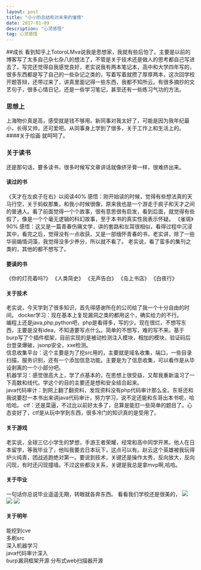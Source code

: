 ```yaml
---
layout: post
title: "小小的总结和对未来的憧憬"
date: 2017-01-09
description: "心灵感悟"
tag: 心灵感悟
---
```


##成长
看到知乎上TotoroLMva说我是思想家，我就有些后怕了。主要是以前的博客写了太多自己杂七杂八的想法了，不管是关于技术还是做人的思考都自己写进去了。写完还觉得自我感觉良好，老实说我有两本笔记本，高中和大学四年写的，很多东西都是写了自己的一些杂记之类的，写着写着就攒了厚厚两本，这次回学校开题答辩，还带过来了，讲真里面记得一些东西，我都不知所云。有很多摘抄的文艺句子，很多心情日记，还是一些学习笔记，甚至还有一些练习气功的方法。
### 思想上
上海物价真是高，感受就是钱不够用。新同事对我太好了，可能是因为我年纪最小，长得又帅，还可爱吧。从同事身上学到了很多，关于工作上和生活上的。
####关于绘画
就呵呵了。

### 关于读书
还是那句话，要多读书，很多时候写文章讲话就像挤牙膏一样，很难挤出来。
#### 读过的书

 《天才在左疯子在右》以阅读40%
 感悟：刚开始读的时候，觉得有些想法真的天马行空，关于蚂蚁那集，和我小时候很像，原来我也是一个游走于疯子和天才之间的普通人。看了前面觉得一个个故事，很有意思很有启发，看到后面，就觉得有些假了，像是一个个毫无逻辑的科幻故事，至于本书的真实性我表示怀疑。
 《雀斑》90% 感悟：这又是一篇青春伤痛文学，讲的套路和左耳很相似，看得过程中沉浸其中，看完之后，觉得没有一点收获。又是一部缅怀青春的书，老实讲，除了一些华丽煽情词藻，我觉得没多少养分，所以就不看了。
老实说，看了蛮多的集刊之类的，其他的都不想写了。
#### 要读的书
 《你的灯亮着吗?》
 《人类简史》
 《无声告白》
 《岛上书店》
 《白夜行》

#### 关于技术
老实说，今天学到了很多知识，首先得感谢所在的公司给了我一个十分自由的时间。
docker学习：现在基本上复现漏洞之类的都用这个，确实给力的不行。  
编程上还是java,php,python吧，php是看得多，写的少。现在很烂，不想写东西，主要是没有idea，不知道要写点什么。简单的不想写，难的写不来。基于burp写了个插件框架，目前实现的是被动检测注入模块，相加的模块，验证码后台登录爆破，jsonp安全，xxe检测。  
信息收集平台：这个主要是为了挖src用的，主要就是域名收集，端口，一些目录扫描，服务识别，还有一个添加信息功能。主要是为了信息收集，可以看作是从毕设剥离的一个小部分吧。  
机器学习：感觉很高大上，学了点基本的，在思想上很受益，又帮我重新温习了一下高数和线代。学这个的目的主要还是想和安全结合起来。  
java代码审计：到网上翻了翻资料，发现资料没有php代码审计那么全。东哥还和我说要怼一本书出来讲java代码审计，努力学习，说不定还能和东哥出本书呢，哈哈哈。
ctf：还是菜逼，不过比以前好太多了，总算是能怼一些简单的题目了。心态变好了，ctf是从玩中学到东西，很多冷门的知识真的是受用了。
#### 关于游戏
老实说，全球三亿小学生的梦想，手游王者荣耀，经常和高中同学开黑。他人在日本留学，等我毕业了，他叫我要去日本玩下，这点可以有。赵云这个英雄被我玩得炉火纯青，团战逃跑绝对第一。要说到技术，关键还是操作太秀，反向放大，反向闪现，有时还闪现撞墙。不过这些都没关系，关键是我总是拿mvp啊,哈哈。
#### 关于毕业
一句话你总说毕业遥遥无期，转眼就各奔东西。
看看我们学校还是很美的，
![](http://ohsqlm7gj.bkt.clouddn.com/17-1-9/52991219-file_1483943025829_71f8.jpg)
![](http://ohsqlm7gj.bkt.clouddn.com/17-1-9/739184-file_1483943128780_6bd1.jpg)
![](http://ohsqlm7gj.bkt.clouddn.com/17-1-9/40072856-file_1483943209603_5f4e.jpg)
#### 关于明年

能挖到cve  
多刷src  
深入机器学习  
java代码审计深入  
burp漏洞框架开源
分布式web扫描器开源

 





